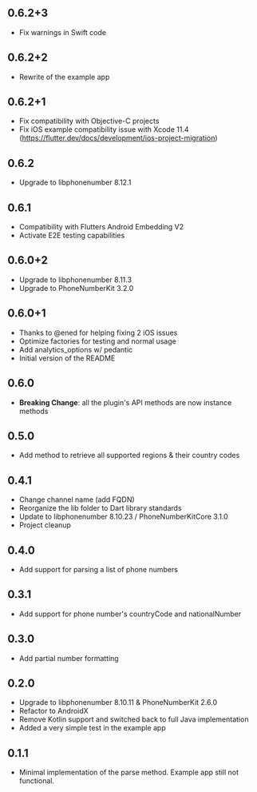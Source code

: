 ## 0.6.2+3
* Fix warnings in Swift code

## 0.6.2+2
* Rewrite of the example app

## 0.6.2+1
* Fix compatibility with Objective-C projects
* Fix iOS example compatibility issue with Xcode 11.4 (https://flutter.dev/docs/development/ios-project-migration) 

## 0.6.2
* Upgrade to libphonenumber 8.12.1

## 0.6.1
* Compatibility with Flutters Android Embedding V2
* Activate E2E testing capabilities

## 0.6.0+2
* Upgrade to libphonenumber 8.11.3
* Upgrade to PhoneNumberKit 3.2.0

## 0.6.0+1
* Thanks to @ened for helping fixing 2 iOS issues
* Optimize factories for testing and normal usage
* Add analytics_options w/ pedantic
* Initial version of the README

## 0.6.0
* **Breaking Change**: all the plugin's API methods are now instance methods

## 0.5.0
* Add method to retrieve all supported regions & their country codes

## 0.4.1
* Change channel name (add FQDN)
* Reorganize the lib folder to Dart library standards
* Update to libphonenumber 8.10.23 / PhoneNumberKitCore 3.1.0
* Project cleanup

## 0.4.0
* Add support for parsing a list of phone numbers

## 0.3.1
* Add support for phone number's countryCode and nationalNumber

## 0.3.0
* Add partial number formatting

## 0.2.0
* Upgrade to libphonenumber 8.10.11 & PhoneNumberKit 2.6.0
* Refactor to AndroidX
* Remove Kotlin support and switched back to full Java implementation
* Added a very simple test in the example app

## 0.1.1

* Minimal implementation of the parse method. Example app still not functional.
